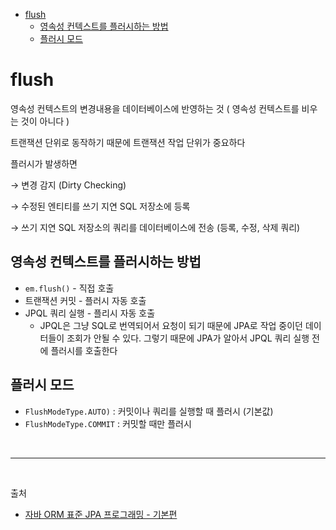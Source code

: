 - [flush](#flush)
  - [영속성 컨텍스트를 플러시하는 방법](#영속성-컨텍스트를-플러시하는-방법)
  - [플러시 모드](#플러시-모드)

# flush

영속성 컨텍스트의 변경내용을 데이터베이스에 반영하는 것 ( 영속성 컨텍스트를 비우는 것이 아니다 )

트랜잭션 단위로 동작하기 때문에 트랜잭션 작업 단위가 중요하다

플러시가 발생하면

→ 변경 감지 (Dirty Checking)

→ 수정된 엔티티를 쓰기 지연 SQL 저장소에 등록

→ 쓰기 지연 SQL 저장소의 쿼리를 데이터베이스에 전송 (등록, 수정, 삭제 쿼리)

## 영속성 컨텍스트를 플러시하는 방법

- `em.flush()` - 직접 호출
- 트랜잭션 커밋 - 플러시 자동 호출
- JPQL 쿼리 실행 - 플리시 자동 호출
    - JPQL은 그냥 SQL로 번역되어서 요청이 되기 때문에 JPA로 작업 중이던 데이터들이 조회가 안될 수 있다. 그렇기 때문에 JPA가 알아서 JPQL 쿼리 실행 전에 플러시를 호출한다

## 플러시 모드

- `FlushModeType.AUTO)` : 커밋이나 쿼리를 실행할 때 플러시 (기본값)
- `FlushModeType.COMMIT` : 커밋할 때만 플러시

<br/>

--- 

<br/>

출처
- [자바 ORM 표준 JPA 프로그래밍 - 기본편](https://www.inflearn.com/course/ORM-JPA-Basic/dashboard)